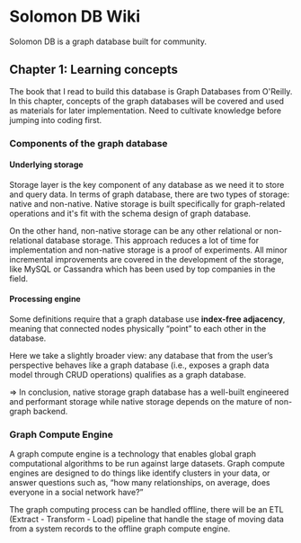 # Solomon DB Wiki

Solomon DB is a graph database built for community.

## Chapter 1: Learning concepts

The book that I read to build this database is Graph Databases from O'Reilly. In this chapter, concepts of the graph databases will be covered and used as materials for later implementation. Need to cultivate knowledge before jumping into coding first.

### Components of the graph database

#### Underlying storage

Storage layer is the key component of any database as we need it to store and query data. In terms of graph database, there are two types of storage: native and non-native. Native storage is built specifically for graph-related operations and it's fit with the schema design of graph database.

On the other hand, non-native storage can be any other relational or non-relational database storage. This approach reduces a lot of time for implementation and non-native storage is a proof of experiments. All minor incremental improvements are covered in the development of the storage, like MySQL or Cassandra which has been used by top companies in the field.

#### Processing engine

Some definitions require that a graph database use **index-free adjacency**, meaning
that connected nodes physically “point” to each other in the database.

Here we take a slightly broader view: any database that from the user’s perspective behaves like a graph database (i.e., exposes a graph data model through CRUD operations) qualifies as a graph database.

=> In conclusion, native storage graph database has a well-built engineered and performant storage while native storage depends on the mature of non-graph backend.

### Graph Compute Engine

A graph compute engine is a technology that enables global graph computational algorithms to be run against large datasets. Graph compute engines are designed to do
things like identify clusters in your data, or answer questions such as, “how many relationships, on average, does everyone in a social network have?”

The graph computing process can be handled offline, there will be an ETL (Extract - Transform - Load) pipeline that handle the stage of moving data from a system records to the offline graph compute engine. 